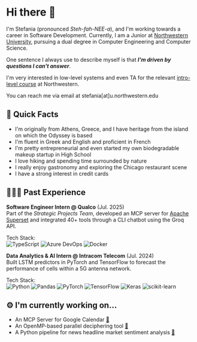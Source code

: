 # Hi there 👋

I'm Stefania (pronounced <em>Steh-fah-NEE-a</em>), and I'm working towards a career in Software Development. Currently, I am a Junior at [Northwestern University](https://www.mccormick.northwestern.edu/), pursuing a dual degree in Computer Engineering and Computer Science.  

One sentence I always use to describe myself is that **<em>I'm driven by questions I can't answer</em>**. 

I'm very interested in low-level systems and even TA for the relevant [intro-level course](https://www.mccormick.northwestern.edu/computer-science/academics/courses/descriptions/213-20.html) at Northwestern.

You can reach me via email at stefania[at]u.northwestern.edu

## 🧩 Quick Facts 
- I'm originally from Athens, Greece, and I have heritage from the island on which the Odyssey is based
- I'm fluent in Greek and English and proficient in French
- I'm pretty entrepreneurial and even started my own biodegradable makeup startup in High School
- I love hiking and spending time surrounded by nature
- I really enjoy gastronomy and exploring the Chicago restaurant scene
- I have a strong interest in credit cards

## 👩🏻‍💻 Past Experience
**Software Engineer Intern @ Qualco** (Jul. 2025)  
Part of the <em>Strategic Projects Team</em>, developed an MCP server for [Apache Superset](https://superset.apache.org/) and integrated 40+ tools through a CLI chatbot using the Groq API.
<br>

Tech Stack:  
![TypeScript](https://img.shields.io/badge/TypeScript-007ACC?style=for-the-badge&logo=typescript&logoColor=white)
![Azure DevOps](https://img.shields.io/badge/Azure_DevOps-0078D7?style=for-the-badge&logo=azuredevops&logoColor=white)
![Docker](https://img.shields.io/badge/Docker-2CA5E0?style=for-the-badge&logo=docker&logoColor=white)

**Data Analytics & AI Intern @ Intracom Telecom** (Jul. 2024)  
Built LSTM predictors in PyTorch and TensorFlow to forecast the performance of cells within a 5G antenna network.
<br>

Tech Stack:  
![Python](https://img.shields.io/badge/Python-FFD43B?style=for-the-badge&logo=python&logoColor=blue)
![Pandas](https://img.shields.io/badge/Pandas-2C2D72?style=for-the-badge&logo=pandas&logoColor=white)
![PyTorch](https://img.shields.io/badge/PyTorch-EE4C2C?style=for-the-badge&logo=pytorch&logoColor=white)
![TensorFlow](https://img.shields.io/badge/TensorFlow-FF6F00?style=for-the-badge&logo=tensorflow&logoColor=white)
![Keras](https://img.shields.io/badge/Keras-D00000?style=for-the-badge&logo=keras&logoColor=white)
![scikit-learn](https://img.shields.io/badge/scikit--learn-F7931E?style=for-the-badge&logo=scikitlearn&logoColor=white)


## ⚙️ I'm currently working on...
- An MCP Server for Google Calendar [🔗](https://github.com/stefania-vasileiadou/gcal-mcp)
- An OpenMP-based parallel deciphering tool [🔗](https://github.com/stefania-vasileiadou/parallel-cryptanalysis)
- A Python pipeline for news headline market sentiment analysis [🔗](https://github.com/stefania-vasileiadou/nlp-market-sentiment)
